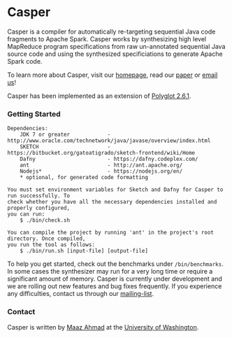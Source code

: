 # Casper
Casper is a compiler for automatically re-targeting sequential Java code fragments
to Apache Spark. Casper works by synthesizing high level MapReduce program specifications
from raw un-annotated sequential Java source code and using the synthesized specificiations 
to generate Apache Spark code.

To learn more about Casper, visit our [homepage](http://casper.uwplse.org), read our [paper](http://homes.cs.washington.edu/~maazsaf/synt16.pdf) or [email us](https://mailman.cs.washington.edu/mailman/listinfo/casper-users)!

Casper has been implemented as an extension of [Polyglot 2.6.1](https://www.cs.cornell.edu/projects/polyglot/).

### Getting Started
    Dependencies:
        JDK 7 or greater            - http://www.oracle.com/technetwork/java/javase/overview/index.html
        SKETCH                      - https://bitbucket.org/gatoatigrado/sketch-frontend/wiki/Home        
        Dafny                       - https://dafny.codeplex.com/
        ant							- http://ant.apache.org/
        Nodejs*                     - https://nodejs.org/en/
        * optional, for generated code formatting 
        
    You must set environment variables for Sketch and Dafny for Casper to run successfully. To 
    check whether you have all the necessary dependencies installed and properly configured, 
    you can run:
        $ ./bin/check.sh

   	You can compile the project by running 'ant' in the project's root directory. Once compiled, 
   	you run the tool as follows:
        $ ./bin/run.sh [input-file] [output-file]

To help you get started, check out the benchmarks under `/bin/benchmarks`. In
some cases the synthesizer may run for a very long time or require a significant amount of
memory. Casper is currently under development and we are rolling out new features and bug
fixes frequently. If you experience any difficulties, contact us through our [mailing-list](https://mailman.cs.washington.edu/mailman/listinfo/casper-users).

### Contact
Casper is written by [Maaz Ahmad](http://homes.cs.washington.edu/~maazsaf/) at the [University of Washington](http://www.washington.edu/).
